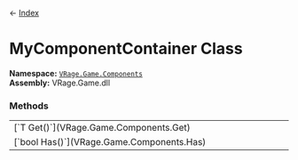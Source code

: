 ← [Index](index)
# MyComponentContainer Class
**Namespace:** [`VRage.Game.Components`](VRage.Game.Components)  
**Assembly:** VRage.Game.dll  
### Methods
<table style="width:100%;display:table">
<tr><td>[`T Get<T>()`](VRage.Game.Components.Get)</td><td></td></tr>
<tr><td>[`bool Has<T>()`](VRage.Game.Components.Has)</td><td></td></tr>
</table>
